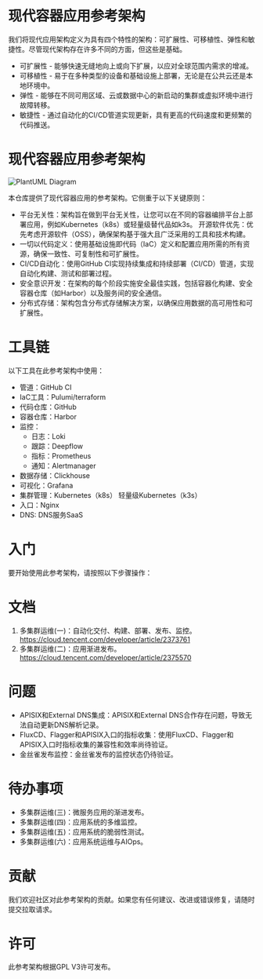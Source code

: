 # 现代容器应用参考架构

我们将现代应用架构定义为具有四个特性的架构：可扩展性、可移植性、弹性和敏捷性。尽管现代架构存在许多不同的方面，但这些是基础。

- 可扩展性 - 能够快速无缝地向上或向下扩展，以应对全球范围内需求的增减。
- 可移植性 - 易于在多种类型的设备和基础设施上部署，无论是在公共云还是本地环境中。
- 弹性 - 能够在不同可用区域、云或数据中心的新启动的集群或虚拟环境中进行故障转移。
- 敏捷性 - 通过自动化的CI/CD管道实现更新，具有更高的代码速度和更频繁的代码推送。

# 现代容器应用参考架构

![PlantUML Diagram](https://www.plantuml.com/plantuml/png/XPL1JnD15CVlxrECN3nnwis3WPIcD9A6A7UpRL_BfhkpP6QsQ8o9qKXY0ke1HNlGH2NqOglnO3WGlWopYz_26RAbmylkq5Ft_N_px__jpBokI1K8bSOHtEbXF-J87ZRgMwljvaQ3TQD0Ie15eHcgzRHJRpcbpJHAun0eunJM0z59X5FOI8RkWZN4dNwKxBgc8ebHRMCgdU9gX4B50Gy6wBhLex0xt4vIYMu84VGDwLJQWv0_SN-r_SZrtcmr0uMxmLE0kqp_6ETlP_hRApqTNvo-WNuIzL2mfJKSOPJinCWLQ_1HA19klo-nPy3CnsrfzFX1sa71KQ4i4OSr2S-lVRTGgf0F_9uM8gP49Qxc9VRIhWeJxZUs734cQc4Cy-rdoyltYtrczzZ5sNb-E2b4AnLdmaZ_NX_aPrCeder4tWnLXZMtH5kc4iLf8rIoEDmCOCNYW9guUdggFq-oFnEzjmz57Wz1ujr6-ir8-5j8lrbfbrSNm80jFX0efTiVrKXd7gR2W7JZOIeCIZkmSyCWsT6nFZzoybE5fYydoXVJv5L4-MAmZxO-7q16qkzcboTxUlyZp0TT9R0OUvM8EmIl86UDkMylnldNOrYCHEAJVVYL7Kprpq_wvGJ0Z42hEyFF89SdtxClxs5HAxcs5lixomz_bs73MhLETyR7UOteBdcv6qOho7lstmx-0m00)

本仓库提供了现代容器应用的参考架构。它侧重于以下关键原则：

- 平台无关性：架构旨在做到平台无关性，让您可以在不同的容器编排平台上部署应用，例如Kubernetes（k8s）或轻量级替代品如k3s。
开源软件优先：优先考虑开源软件（OSS），确保架构基于强大且广泛采用的工具和技术构建。
- 一切以代码定义：使用基础设施即代码（IaC）定义和配置应用所需的所有资源，确保一致性、可复制性和可扩展性。
- CI/CD自动化：使用GitHub CI实现持续集成和持续部署（CI/CD）管道，实现自动化构建、测试和部署过程。
- 安全意识开发：在架构的每个阶段实施安全最佳实践，包括容器化构建、安全容器仓库（如Harbor）以及服务间的安全通信。
- 分布式存储：架构包含分布式存储解决方案，以确保应用数据的高可用性和可扩展性。

# 工具链

以下工具在此参考架构中使用：

- 管道：GitHub CI
- IaC工具：Pulumi/terraform
- 代码仓库：GitHub
- 容器仓库：Harbor
- 监控：
  - 日志：Loki
  - 跟踪：Deepflow
  - 指标：Prometheus
  - 通知：Alertmanager
- 数据存储：Clickhouse
- 可视化：Grafana
- 集群管理：Kubernetes（k8s） 轻量级Kubernetes（k3s）
- 入口：Nginx
- DNS: DNS服务SaaS

# 入门

要开始使用此参考架构，请按照以下步骤操作：


# 文档

1. 多集群运维(一)：自动化交付、构建、部署、发布、监控。https://cloud.tencent.com/developer/article/2373761
2. 多集群运维(二)：应用渐进发布。https://cloud.tencent.com/developer/article/2375570

# 问题

- APISIX和External DNS集成：APISIX和External DNS合作存在问题，导致无法自动更新DNS解析记录。
- FluxCD、Flagger和APISIX入口的指标收集：使用FluxCD、Flagger和APISIX入口时指标收集的兼容性和效率尚待验证。
- 金丝雀发布监控：金丝雀发布的监控状态仍待验证。

# 待办事项

- 多集群运维(三)：微服务应用的渐进发布。
- 多集群运维(四)：应用系统的多维监控。
- 多集群运维(五)：应用系统的脆弱性测试。
- 多集群运维(六)：应用系统运维与AIOps。

# 贡献

我们欢迎社区对此参考架构的贡献。如果您有任何建议、改进或错误修复，请随时提交拉取请求。

# 许可

此参考架构根据GPL V3许可发布。
